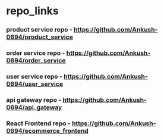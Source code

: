 # repo_links

### product service repo - https://github.com/Ankush-0694/product_service

### order service repo - https://github.com/Ankush-0694/order_service

### user service repo - https://github.com/Ankush-0694/user_service

### api gateway repo - https://github.com/Ankush-0694/api_gateway 

### React Frontend repo - https://github.com/Ankush-0694/ecommerce_frontend
